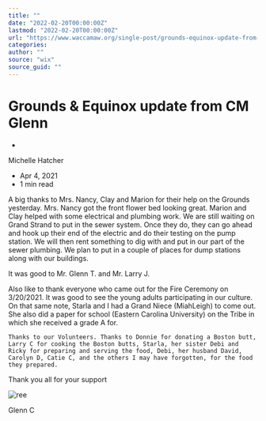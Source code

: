 ```yaml
---
title: ""
date: "2022-02-20T00:00:00Z"
lastmod: "2022-02-20T00:00:00Z"
url: "https://www.waccamaw.org/single-post/grounds-equinox-update-from-cm-glenn"
categories:
author: ""
source: "wix"
source_guid: ""
---
```


# Grounds & Equinox update from CM Glenn

-

Michelle Hatcher
- Apr 4, 2021
- 1 min read

A big thanks to Mrs. Nancy, Clay and Marion for their help on the Grounds yesterday. Mrs. Nancy got the front flower bed looking great. Marion and Clay helped with some electrical and plumbing work. We are still waiting on Grand Strand to put in the sewer system. Once they do, they can go ahead and hook up their end of the electric and do their testing on the pump station. We will then rent something to dig with and put in our part of the sewer plumbing. We plan to put in a couple of places for dump stations along with our buildings.

It was good to Mr. Glenn T. and Mr. Larry J.

 Also like to thank everyone who came out for the Fire Ceremony on 3/20/2021. It was good to see the young adults participating in our culture. On that same note, Starla and I had a Grand Niece (MiahLeigh) to come out. She also did a paper for school (Eastern Carolina University) on the Tribe in which she received a grade A for.

    Thanks to our Volunteers. Thanks to Donnie for donating a Boston butt, Larry C for cooking the Boston butts, Starla, her sister Debi and Ricky for preparing and serving the food, Debi, her husband David, Carolyn D, Catie C, and the others I may have forgotten, for the food they prepared.

Thank you all for your support

![ree](./images/98a108_d1c02395feea419e9c4985df15c3148e~mv2-1.jpg)

Glenn C

